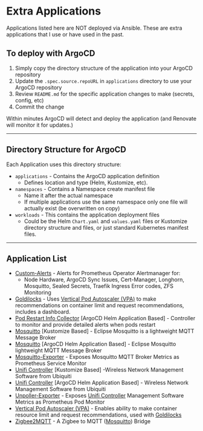# Extra Applications

Applications listed here are NOT deployed via Ansible.  These are extra applications that I use or have used in the past.  

## To deploy with ArgoCD

1. Simply copy the directory structure of the application into your ArgoCD repository
2. Update the `.spec.source.repoURL` in `applications` directory to use your ArgoCD repository
3. Review `README.md` for the specific application changes to make (secrets, config, etc)
4. Commit the change

Within minutes ArgoCD will detect and deploy the application (and Renovate will monitor it for updates.)

---

## Directory Structure for ArgoCD

Each Application uses this directory structure:

* `applications` - Contains the ArgoCD application definition
  * Defines location and type (Helm, Kustomize, etc).
* `namespaces` - Contains a Namespace create manifest file
  * Name it after the actual namespace
  * If multiple applications use the same namespace only one file will actually exist (be overwritten on copy)
* `workloads` - This contains the application deployment files
  * Could be the Helm `Chart.yaml` and `values.yaml` files or Kustomize directory structure and files, or just standard Kubernetes manifest files.

---

## Application List

* [Custom-Alerts](./custom-alerts/) - Alerts for Prometheus Operator Alertmanager for:
  * Node Hardware, ArgoCD Sync Issues, Cert-Manager, Longhorn, Mosquitto, Sealed Secrets, Traefik Ingress Error codes, ZFS Monitoring
* [Goldilocks](./goldilocks/) - Uses [Vertical Pod Autoscaler (VPA)](./vpa/) to make recommendations on container limit and request recommendations, includes a dashboard.
* [Pod Restart Info Collector](./pod-restart-info-collector/) [ArgoCD Helm Application Based] - Controller to monitor and provide detailed alerts when pods restart
* [Mosquitto](./mosquitto/) [Kustomize Based] - Eclipse Mosquitto is a lightweight MQTT Message Broker
* [Mosquitto](./mosquitto-argocd-helm/) [ArgoCD Helm Application Based] - Eclipse Mosquitto lightweight MQTT Message Broker
* [Mosquitto-Exporter](./mosquitto-exporter/) - Exposes Mosquitto MQTT Broker Metrics as Prometheus Service Monitor
* [Unifi Controller](./unifi-controller/) [Kustomize Based] -Wireless Network Management Software from Ubiquiti
* [Unifi Controller](./unifi-controller-argocd-helm/) [ArgoCD Helm Application Based] - Wireless Network Management Software from Ubiquiti
* [Unpoller-Exporter](./unpoller-exporter/) - Exposes [Unifi Controller](./unifi-controller/) Management Software Metrics as Prometheus Pod Monitor
* [Vertical Pod Autoscaler (VPA)](./vpa/) - Enables ability to make container resource limit and request recommendations, used with [Goldilocks](./goldilocks/)
* [Zigbee2MQTT](./zigbee2mqtt-argocd-helm/) - A Zigbee to MQTT ([Mosquitto](./mosquitto/)) Bridge
